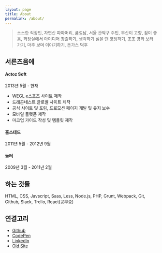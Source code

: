 ```yaml
---
layout: page
title: About
permalink: /about/
---
```


> 소소한 직장인, 자연산 파마머리, 품절남, 서울 관악구 주민, 부산이 고향, 잠이 좋음, 화장실에서 아이디어 창출하기, 생각하기 싫을 땐 코딩하기, 조조 영화 보러 가기, 마주 보며 이야기하기, 돈가스 덕후

## 서른즈음에
#### Actoz Soft
2013년 5월 - 현재
- WEGL e스포츠 사이트 제작
- 드래곤네스트 글로벌 사이트 제작
- 공식 사이트 및 포럼, 프로모션 페이지 개발 및 유지 보수
- 모바일 플랫폼 제작
- 마크업 가이드 작성 및 템플릿 제작

#### 홈스테드
2011년 5월 - 2012년 9월

#### 놀터
2009년 3월 - 2011년 2월

## 하는 것들
HTML, CSS, Javscript, Saas, Less, Node.js, PHP, Grunt, Webpack, Git, Github, Slack, Trello, React(공부중)

## 연결고리
- [Github](https://github.com/moonspam)
- [CodePen](https://codepen.io/moonspam/)
- [LinkedIn](https://www.linkedin.com/in/moonspam)
- [Old Site](http://iluku.net/)